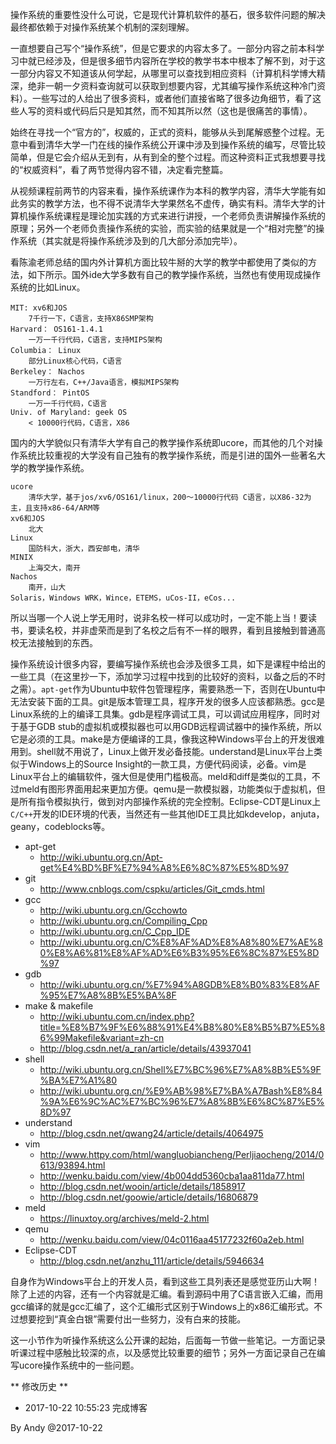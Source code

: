 
操作系统的重要性没什么可说，它是现代计算机软件的基石，很多软件问题的解决最终都依赖于对操作系统某个机制的深刻理解。

一直想要自己写个“操作系统”，但是它要求的内容太多了。一部分内容之前本科学习中就已经涉及，但是很多细节内容所在学校的教学书本中根本了解不到，对于这一部分内容又不知道该从何学起，从哪里可以查找到相应资料（计算机科学博大精深，绝非一朝一夕资料查询就可以获取到想要内容，尤其编写操作系统这种冷门资料）。一些写过的人给出了很多资料，或者他们直接省略了很多边角细节，看了这些人写的资料或代码后只是知其然，而不知其所以然（这也是很痛苦的事情）。

始终在寻找一个“官方的”，权威的，正式的资料，能够从头到尾解惑整个过程。无意中看到清华大学一门在线的操作系统公开课中涉及到操作系统的编写，尽管比较简单，但是它会介绍从无到有，从有到全的整个过程。而这种资料正式我想要寻找的“权威资料”，看了两节觉得内容不错，决定看完整篇。

从视频课程前两节的内容来看，操作系统课作为本科的教学内容，清华大学能有如此务实的教学方法，也不得不说清华大学果然名不虚传，确实有料。清华大学的计算机操作系统课程是理论加实践的方式来进行讲授，一个老师负责讲解操作系统的原理；另外一个老师负责操作系统的实验，而实验的结果就是一个“相对完整”的操作系统（其实就是将操作系统涉及到的几大部分添加完毕）。

看陈渝老师总结的国内外计算机方面比较牛掰的大学的教学中都使用了类似的方法，如下所示。国外ide大学多数有自己的教学操作系统，当然也有使用现成操作系统的比如Linux。

```
MIT: xv6和JOS
	7千行一下，C语言，支持X86SMP架构
Harvard： OS161-1.4.1
	一万一千行代码，C语言，支持MIPS架构
Columbia： Linux
	部分Linux核心代码，C语言
Berkeley： Nachos
	一万行左右，C++/Java语言，模拟MIPS架构
Standford： PintOS
	一万一千行代码，C语言
Univ. of Maryland: geek OS
	< 10000行代码，C语言，X86
```

国内的大学貌似只有清华大学有自己的教学操作系统即ucore，而其他的几个对操作系统比较重视的大学没有自己独有的教学操作系统，而是引进的国外一些著名大学的教学操作系统。

```
ucore
	清华大学，基于jos/xv6/OS161/linux，200～10000行代码 C语言，以X86-32为主，且支持x86-64/ARM等
xv6和JOS
	北大
Linux
	国防科大，浙大，西安邮电，清华
MINIX
	上海交大，南开
Nachos
	南开，山大
Solaris，Windows WRK，Wince，ETEMS，uCos-II，eCos...
```

所以当哪一个人说上学无用时，说非名校一样可以成功时，一定不能上当！要读书，要读名校，并非虚荣而是到了名校之后有不一样的眼界，看到且接触到普通高校无法接触到的东西。

操作系统设计很多内容，要编写操作系统也会涉及很多工具，如下是课程中给出的一些工具（在这里抄一下，添加学习过程中找到的比较好的资料，以备之后的不时之需）。`apt-get`作为Ubuntu中软件包管理程序，需要熟悉一下，否则在Ubuntu中无法安装下面的工具。git是版本管理工具，程序开发的很多人应该都熟悉。gcc是Linux系统的上的编译工具集。gdb是程序调试工具，可以调试应用程序，同时对于基于GDB stub的虚拟机或模拟器也可以用GDB远程调试器中的操作系统，所以它是必须的工具。make是方便编译的工具，像我这种Windows平台上的开发很难用到。shell就不用说了，Linux上做开发必备技能。understand是Linux平台上类似于Windows上的Source Insight的一款工具，方便代码阅读，必备。vim是Linux平台上的编辑软件，强大但是使用门槛极高。meld和diff是类似的工具，不过meld有图形界面用起来更加方便。qemu是一款模拟器，功能类似于虚拟机，但是所有指令模拟执行，做到对内部操作系统的完全控制。Eclipse-CDT是Linux上`C/C++`开发的IDE环境的代表，当然还有一些其他IDE工具比如kdevelop，anjuta，geany，codeblocks等。

* apt-get
    * http://wiki.ubuntu.org.cn/Apt-get%E4%BD%BF%E7%94%A8%E6%8C%87%E5%8D%97
* git
    * http://www.cnblogs.com/cspku/articles/Git_cmds.html
* gcc
    * http://wiki.ubuntu.org.cn/Gcchowto
    * http://wiki.ubuntu.org.cn/Compiling_Cpp
    * http://wiki.ubuntu.org.cn/C_Cpp_IDE
    * http://wiki.ubuntu.org.cn/C%E8%AF%AD%E8%A8%80%E7%AE%80%E8%A6%81%E8%AF%AD%E6%B3%95%E6%8C%87%E5%8D%97
* gdb
    * http://wiki.ubuntu.org.cn/%E7%94%A8GDB%E8%B0%83%E8%AF%95%E7%A8%8B%E5%BA%8F
* make & makefile
    * http://wiki.ubuntu.com.cn/index.php?title=%E8%B7%9F%E6%88%91%E4%B8%80%E8%B5%B7%E5%86%99Makefile&variant=zh-cn
    * http://blog.csdn.net/a_ran/article/details/43937041
* shell
    * http://wiki.ubuntu.org.cn/Shell%E7%BC%96%E7%A8%8B%E5%9F%BA%E7%A1%80
    * http://wiki.ubuntu.org.cn/%E9%AB%98%E7%BA%A7Bash%E8%84%9A%E6%9C%AC%E7%BC%96%E7%A8%8B%E6%8C%87%E5%8D%97
* understand
    * http://blog.csdn.net/qwang24/article/details/4064975
* vim
    * http://www.httpy.com/html/wangluobiancheng/Perljiaocheng/2014/0613/93894.html
    * http://wenku.baidu.com/view/4b004dd5360cba1aa811da77.html
    * http://blog.csdn.net/wooin/article/details/1858917
    * http://blog.csdn.net/goowie/article/details/16806879
* meld
    * https://linuxtoy.org/archives/meld-2.html
* qemu
    * http://wenku.baidu.com/view/04c0116aa45177232f60a2eb.html
* Eclipse-CDT
    * http://blog.csdn.net/anzhu_111/article/details/5946634

自身作为Windows平台上的开发人员，看到这些工具列表还是感觉亚历山大啊！除了上述的内容，还有一个内容就是汇编。看到源码中用了C语言嵌入汇编，而用gcc编译的就是gcc汇编了，这个汇编形式区别于Windows上的x86汇编形式。不过想要挖到“真金白银”需要付出一些努力，没有白来的技能。

这一小节作为听操作系统这么公开课的起始，后面每一节做一些笔记。一方面记录听课过程中感触比较深的点，以及感觉比较重要的细节；另外一方面记录自己在编写ucore操作系统中的一些问题。

** 修改历史 **

* 2017-10-22 10:55:23 完成博客


By Andy @2017-10-22